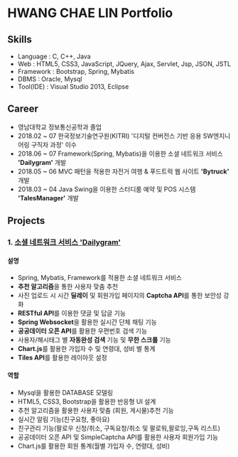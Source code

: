 # HWANG CHAE LIN Portfolio

##  **Skills**
  * Language : C, C++, Java
  * Web : HTML5, CSS3, JavaScript, JQuery, Ajax, Servlet, Jsp, JSON, JSTL
  * Framework : Bootstrap, Spring, Mybatis
  * DBMS : Oracle, Mysql
  * Tool(IDE) : Visual Studio 2013, Eclipse 
  
##  **Career**
  * 영남대학교 정보통신공학과 졸업
  * 2018.02 ~ 07
    한국정보기술연구원(KITRI) '디지털 컨버전스 기반 응용 SW엔지니어링 구직자 과정' 이수
  * 2018.06 ~ 07
    Framework(Spring, Mybatis)을 이용한 소셜 네트워크 서비스 **'Dailygram'** 개발
  * 2018.05 ~ 06
    MVC 패턴을 적용한 자전거 여행 & 푸드트럭 웹 사이트 **'Bytruck'** 개발
  * 2018.03 ~ 04
    Java Swing을 이용한 스터디룸 예약 및 POS 시스템 **'TalesManager'** 개발

## **Projects**
### 1. [소셜 네트워크 서비스 **'Dailygram'**](https://github.com/zzaenni515/Dailygram)
   #### 설명
   * Spring, Mybatis, Framework를 적용한 소셜 네트워크 서비스
   * **추천 알고리즘**을 통한 사용자 맞춤 추천
   * 사진 업로드 시 시간 **딜레이** 및 회원가입 페이지의 **Captcha API**를 통한 보안성 강화
   * **RESTful API**를 이용한 댓글 및 답글 기능
   * **Spring Websocket**을 활용한 실시간 단체 채팅 기능
   * **공공데이터 오픈 API**를 활용한 우편번호 검색 기능
   * 사용자/해시태그 별 **자동완성 검색** 기능 및 **무한 스크롤** 기능
   * **Chart.js**를 활용한 가입자 수 및 연령대, 성비 별 통계
   * **Tiles API**를 활용한 레이아웃 설정
   
   #### 역할
   * Mysql을 활용한 DATABASE 모델링
   * HTML5, CSS3, Bootstrap을 활용한 반응형 UI 설계
   * 추천 알고리즘을 활용한 사용자 맞춤 (회원, 게시물)추천 기능
   * 실시간 알림 기능(친구요청, 좋아요)
   * 친구관리 기능(팔로우 신청/취소, 구독요청/취소 및 팔로워,팔로잉,구독 리스트)
   * 공공데이터 오픈 API 및 SimpleCaptcha API를 활용한 사용자 회원가입 기능
   * Chart.js를 활용한 회원 통계(월별 가입자 수, 연령대, 성비) 
  
